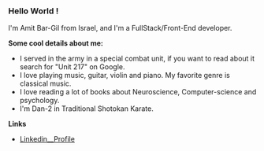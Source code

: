 ### Hello World !

I'm Amit Bar-Gil from Israel, and I'm a FullStack/Front-End developer. 

**Some cool details about me:**
- I served in the army in a special combat unit, if you want to read about it search for "Unit 217" on Google.
- I love playing music, guitar, violin and piano. My favorite genre is classical music.
- I love reading a lot of books about Neuroscience, Computer-science and psychology.
- I'm Dan-2 in Traditional Shotokan Karate.

**Links**

- [Linkedin__Profile](https://www.linkedin.com/in/amitbg/)
